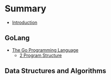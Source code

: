 # Summary
* [Introduction](README.md)

## GoLang

* [The Go Programming Language](gopl.md)
  * [2 Program Structure](gopl/2-program-structure.md)

## Data Structures and Algorithms

